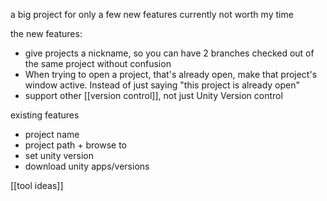 a big project for only a few new features
currently not worth my time

the new features:
- give projects a nickname, so you can have 2 branches checked out of the same project without confusion
- When trying to open a project, that's already open, make that project's window active.
  Instead of just saying "this project is already open"
- support other [[version control]], not just Unity Version control

existing features
- project name
- project path + browse to
- set unity version
- download unity apps/versions

[[tool ideas]]